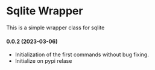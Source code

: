 # Sqlite Wrapper

This is a simple wrapper class for sqlite

#### **0.0.2 (2023-03-06)**

* Initialization of the first commands without bug fixing.
* Initialize on pypi relase